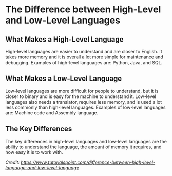 # The Difference between High-Level and Low-Level Languages
## What Makes a High-Level Language
High-level languages are easier to understand and are closer to English. It takes more memory and it is overall a lot more simple for maintenance and debugging. Examples of high-level languages are: Python, Java, and SQL.
## What Makes a Low-Level Language
Low-level languages are more difficult for people to understand, but it is closer to binary and is easy for the machine to understand it. Low-level languages also needs a translator, requires less memory, and is used a lot less commonly than high-level languages. Examples of low-level languages are: Machine code and Assembly language. 
## The Key Differences
The key differences in high-level languages and low-level languages are the ability to understand the language, the amount of memory it requires, and how easy it is to work with.

_Credit: https://www.tutorialspoint.com/difference-between-high-level-language-and-low-level-language_
